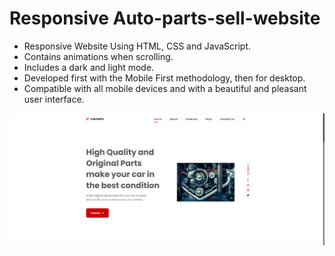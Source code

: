 
# Responsive Auto-parts-sell-website


- Responsive  Website Using HTML, CSS and JavaScript.
- Contains animations when scrolling.
- Includes a dark and light mode.
- Developed first with the Mobile First methodology, then for desktop.
- Compatible with all mobile devices and with a beautiful and pleasant user interface.


![Auto-parts-sell-website](/1.png)
